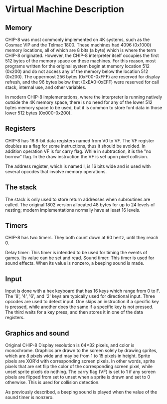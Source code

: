 # Virtual Machine Description

## Memory

CHIP-8 was most commonly implemented on 4K systems, such as the Cosmac VIP and the Telmac 1800. These machines had 4096 (0x1000) memory locations, all of which are 8 bits (a byte) which is where the term CHIP-8 originated. However, the CHIP-8 interpreter itself occupies the first 512 bytes of the memory space on these machines. For this reason, most programs written for the original system begin at memory location 512 (0x200) and do not access any of the memory below the location 512 (0x200). The uppermost 256 bytes (0xF00-0xFFF) are reserved for display refresh, and the 96 bytes below that (0xEA0-0xEFF) were reserved for call stack, internal use, and other variables.

In modern CHIP-8 implementations, where the interpreter is running natively outside the 4K memory space, there is no need for any of the lower 512 bytes memory space to be used, but it is common to store font data in those lower 512 bytes (0x000-0x200).

## Registers
CHIP-8 has 16 8-bit data registers named from V0 to VF. The VF register doubles as a flag for some instructions, thus it should be avoided. In addition operation VF is for carry flag. While in subtraction, it is the "no borrow" flag. In the draw instruction the VF is set upon pixel collision.

The address register, which is named I, is 16 bits wide and is used with several opcodes that involve memory operations.

## The stack
The stack is only used to store return addresses when subroutines are called. The original 1802 version allocated 48 bytes for up to 24 levels of nesting; modern implementations normally have at least 16 levels.

## Timers
CHIP-8 has two timers. They both count down at 60 hertz, until they reach 0.

Delay timer: This timer is intended to be used for timing the events of games. Its value can be set and read.
Sound timer: This timer is used for sound effects. When its value is nonzero, a beeping sound is made.

## Input
Input is done with a hex keyboard that has 16 keys which range from 0 to F. The '8', '4', '6', and '2' keys are typically used for directional input. Three opcodes are used to detect input. One skips an instruction if a specific key is pressed, while another does the same if a specific key is not pressed. The third waits for a key press, and then stores it in one of the data registers.

## Graphics and sound
Original CHIP-8 Display resolution is 64×32 pixels, and color is monochrome. Graphics are drawn to the screen solely by drawing sprites, which are 8 pixels wide and may be from 1 to 15 pixels in height. Sprite pixels are XOR'd with corresponding screen pixels. In other words, sprite pixels that are set flip the color of the corresponding screen pixel, while unset sprite pixels do nothing. The carry flag (VF) is set to 1 if any screen pixels are flipped from set to unset when a sprite is drawn and set to 0 otherwise. This is used for collision detection.

As previously described, a beeping sound is played when the value of the sound timer is nonzero.
